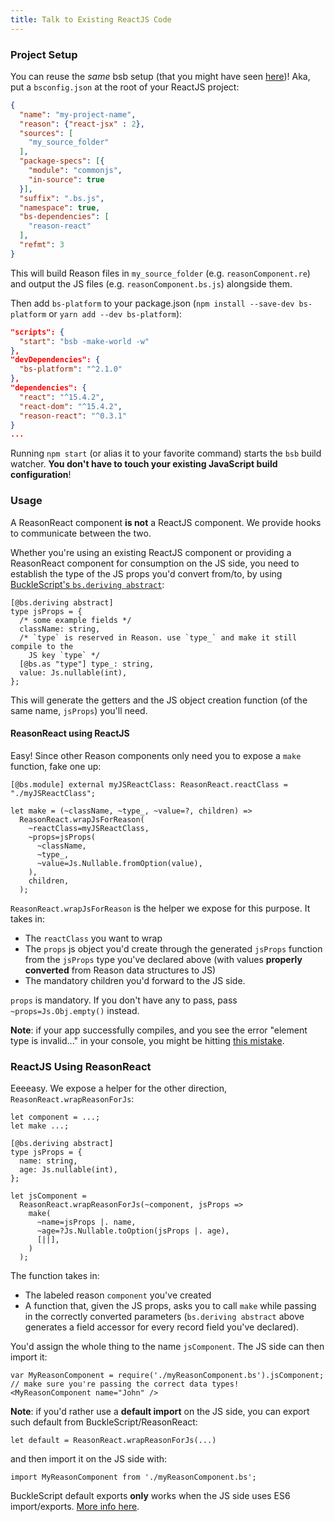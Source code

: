 ```yaml
---
title: Talk to Existing ReactJS Code
---
```


### Project Setup

You can reuse the _same_ bsb setup (that you might have seen [here](installation.md#bsb))! Aka, put a `bsconfig.json` at the root of your ReactJS project:

```json
{
  "name": "my-project-name",
  "reason": {"react-jsx" : 2},
  "sources": [
    "my_source_folder"
  ],
  "package-specs": [{
    "module": "commonjs",
    "in-source": true
  }],
  "suffix": ".bs.js",
  "namespace": true,
  "bs-dependencies": [
    "reason-react"
  ],
  "refmt": 3
}
```

This will build Reason files in `my_source_folder` (e.g. `reasonComponent.re`) and output the JS files (e.g. `reasonComponent.bs.js`) alongside them.

Then add `bs-platform` to your package.json (`npm install --save-dev bs-platform` or `yarn add --dev bs-platform`):

```json
"scripts": {
  "start": "bsb -make-world -w"
},
"devDependencies": {
  "bs-platform": "^2.1.0"
},
"dependencies": {
  "react": "^15.4.2",
  "react-dom": "^15.4.2",
  "reason-react": "^0.3.1"
}
...
```

Running `npm start` (or alias it to your favorite command) starts the `bsb` build watcher. **You don't have to touch your existing JavaScript build configuration**!

### Usage

A ReasonReact component **is not** a ReactJS component. We provide hooks to communicate between the two.

Whether you're using an existing ReactJS component or providing a ReasonReact component for consumption on the JS side, you need to establish the type of the JS props you'd convert from/to, by using [BuckleScript's `bs.deriving abstract`](https://bucklescript.github.io/docs/en/object.html):

```reason
[@bs.deriving abstract]
type jsProps = {
  /* some example fields */
  className: string,
  /* `type` is reserved in Reason. use `type_` and make it still compile to the
    JS key `type` */
  [@bs.as "type"] type_: string,
  value: Js.nullable(int),
};
```

This will generate the getters and the JS object creation function (of the same name, `jsProps`) you'll need.

#### ReasonReact using ReactJS

Easy! Since other Reason components only need you to expose a `make` function, fake one up:

```reason
[@bs.module] external myJSReactClass: ReasonReact.reactClass = "./myJSReactClass";

let make = (~className, ~type_, ~value=?, children) =>
  ReasonReact.wrapJsForReason(
    ~reactClass=myJSReactClass,
    ~props=jsProps(
      ~className,
      ~type_,
      ~value=Js.Nullable.fromOption(value),
    ),
    children,
  );
```

`ReasonReact.wrapJsForReason` is the helper we expose for this purpose. It takes in:

- The `reactClass` you want to wrap
- The `props` js object you'd create through the generated `jsProps` function from the `jsProps` type you've declared above (with values **properly converted** from Reason data structures to JS)
- The mandatory children you'd forward to the JS side.

`props` is mandatory. If you don't have any to pass, pass `~props=Js.Obj.empty()` instead.

**Note**: if your app successfully compiles, and you see the error "element type is invalid..." in your console, you might be hitting [this mistake](element-type-is-invalid.md).

### ReactJS Using ReasonReact

Eeeeasy. We expose a helper for the other direction, `ReasonReact.wrapReasonForJs`:

```reason
let component = ...;
let make ...;

[@bs.deriving abstract]
type jsProps = {
  name: string,
  age: Js.nullable(int),
};

let jsComponent =
  ReasonReact.wrapReasonForJs(~component, jsProps =>
    make(
      ~name=jsProps |. name,
      ~age=?Js.Nullable.toOption(jsProps |. age),
      [||],
    )
  );
```

The function takes in:

- The labeled reason `component` you've created
- A function that, given the JS props, asks you to call `make` while passing in the correctly converted parameters (`bs.deriving abstract` above generates a field accessor for every record field you've declared).

You'd assign the whole thing to the name `jsComponent`. The JS side can then import it:

```
var MyReasonComponent = require('./myReasonComponent.bs').jsComponent;
// make sure you're passing the correct data types!
<MyReasonComponent name="John" />
```

**Note**: if you'd rather use a **default import** on the JS side, you can export such default from BuckleScript/ReasonReact:

```reason
let default = ReasonReact.wrapReasonForJs(...)
```

and then import it on the JS side with:

```
import MyReasonComponent from './myReasonComponent.bs';
```

BuckleScript default exports **only** works when the JS side uses ES6 import/exports. [More info here](https://bucklescript.github.io/docs/en/import-export.html#export-an-es6-default-value).

